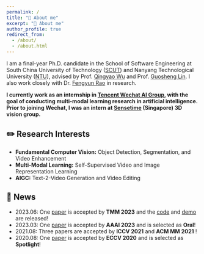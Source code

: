 ```yaml
---
permalink: /
title: "👋 About me"
excerpt: "👋 About me"
author_profile: true
redirect_from: 
  - /about/
  - /about.html
---
```


I am a final-year Ph.D. candidate in the School of Software Engineering at South China University of Technology ([SCUT](https://www.scut.edu.cn/new/)) and Nanyang Technological University ([NTU](https://www.ntu.edu.sg/)), advised by Prof. [Qingyao Wu](https://sites.google.com/site/qysite/) and Prof. [Guosheng Lin](https://guosheng.github.io/). I also work closely with Dr. [Fengyun Rao](https://scholar.google.com/citations?user=38dACd4AAAAJ&hl=en) in research.

**I currently work as an internship in [Tencent Wechat AI Group](https://ai.weixin.qq.com/), with the goal of conducting multi-modal learning research in artificial intelligence. Prior to joining Wechat, I was an intern at [Sensetime](https://www.sensetime.com/cn) (Singapore) 3D vision group.**

## ✏️ Research Interests

- **Fundamental Computer Vision:** Object Detection, Segmentation, and Video Enhancement
- **Multi-Modal Learning:** Self-Supervised Video and Image Representation Learning
- **AIGC:** Text-2-Video Generation and Video Editing

## 📰 News


- 2023.06: One [paper](https://browse.arxiv.org/pdf/2203.04708v2.pdf) is accepted by **TMM 2023**  and the [code](https://github.com/suyukun666/UFO) and [demo](https://huggingface.co/spaces/djl234/UFO) are released!
- 2023.03: One [paper](https://ojs.aaai.org/index.php/AAAI/article/view/25337) is accepted by **AAAI 2023**  and is selected as **Oral**!
- 2021.08: Three papers are accepted by **ICCV 2021** and **ACM MM 2021** !
- 2020.08: One [paper](https://www.ecva.net/papers/eccv_2020/papers_ECCV/papers/123490069.pdf) is accepted by **ECCV 2020**  and is selected as **Spotlight**!

